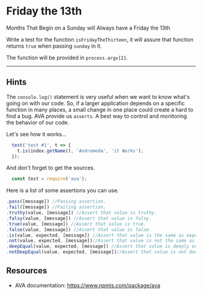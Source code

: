 # Friday the 13th

Months That Begin on a Sunday will Always have a Friday the 13th

Write a test for the function `isFridayTheThirteen`, it will assure that function returns `true` when passing `sunday` in it.

The function will be provided in `process.argv[2]`.

-----

## Hints

The `console.log()` statement is very useful when we want to know what's going on with our code. So, if a larger application depends on a specific function in many places, a small change in one place could create a hard to find a bug. AVA provide us `asserts`. A best way to control and monitoring the behavior of our code.

Let's see how it works...

```js  
  test('test #1', t => {
    t.is(index.getName(), 'Andromeda', 'it Works');
  });
```

And don't forget to get the sources.
```js
  const test = require('ava');
```

Here is a list of some assertions you can use. 

```js
.pass([message]) //Passing assertion.
.fail([message]) //Failing assertion.
.truthy(value, [message]) //Assert that value is truthy.
.falsy(value, [message]) //Assert that value is falsy.
.true(value, [message]) //Assert that value is true.
.false(value, [message]) //Assert that value is false.
.is(value, expected, [message]) //Assert that value is the same as expected. This is based on Object.is().
.not(value, expected, [message])//Assert that value is not the same as expected. This is based on Object.is().
.deepEqual(value, expected, [message]) //Assert that value is deeply equal to expected. See Concordance for details. Works with React elements and react-test-renderer.
.notDeepEqual(value, expected, [message])//Assert that value is not deeply equal to expected. The inverse of .deepEqual().
```

## Resources
- AVA documentation: https://www.npmjs.com/package/ava
